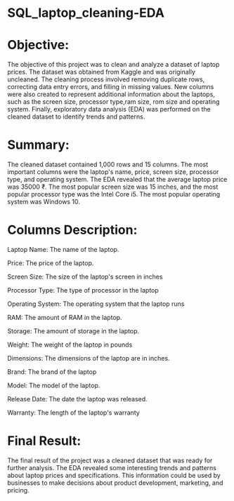 # SQL_laptop_cleaning-EDA

# Objective:

The objective of this project was to clean and analyze a dataset of laptop prices. The dataset was obtained from Kaggle and was originally uncleaned. The cleaning process involved removing duplicate rows, correcting data entry errors, and filling in missing values. New columns were also created to represent additional information about the laptops, such as the screen size, processor type,ram size, rom size and operating system. Finally, exploratory data analysis (EDA) was performed on the cleaned dataset to identify trends and patterns.

# Summary:

The cleaned dataset contained 1,000 rows and 15 columns. The most important columns were the laptop's name, price, screen size, processor type, and operating system. The EDA revealed that the average laptop price was 35000 ₹. The most popular screen size was 15 inches, and the most popular processor type was the Intel Core i5. The most popular operating system was Windows 10.

# Columns Description:

Laptop Name: The name of the laptop.

Price: The price of the laptop.

Screen Size: The size of the laptop's screen in inches

Processor Type: The type of processor in the laptop

Operating System: The operating system that the laptop runs

RAM: The amount of RAM in the laptop.

Storage: The amount of storage in the laptop.

Weight: The weight of the laptop in pounds

Dimensions: The dimensions of the laptop are in inches.

Brand: The brand of the laptop

Model: The model of the laptop.

Release Date: The date the laptop was released.

Warranty: The length of the laptop's warranty

# Final Result:

The final result of the project was a cleaned dataset that was ready for further analysis. The EDA revealed some interesting trends and patterns about laptop prices and specifications. This information could be used by businesses to make decisions about product development, marketing, and pricing.



